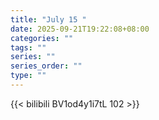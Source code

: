 ```yaml
---
title: "July 15 "
date: 2025-09-21T19:22:08+08:00
categories: ""
tags: ""
series: ""
series_order: ""
type: ""
---
```



{{< bilibili BV1od4y1i7tL 102 >}}

